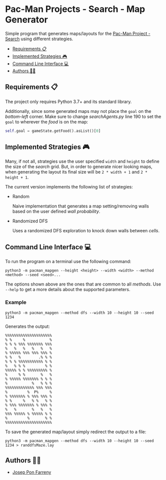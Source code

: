 Pac-Man Projects - Search - Map Generator
=========================================

Simple program that generates maps/layouts for the
[Pac-Man Project - Search][pacman-project-search]
using different strategies.

 * [Requirements 📋](#Requirements-)
 * [Implemented Strategies 🎮](#Implemented-Strategies-)
 * [Command Line Interface 💻](#Command-Line-Interface-)
 * [Authors 👨‍🎨](#Authors-)

## Requirements 📋

The project only requires Python 3.7+ and its standard library.

Additionally, since some generated maps may not place the `goal`
on the *bottom*-*left* corner. Make sure to change *searchAgents.py*
line 190 to set the `goal` to wherever the *food* is on the map:

```python
self.goal = gameState.getFood().asList()[0]
```

## Implemented Strategies 🎮

Many, if not all, strategies use the user specified `width` and
`height` to define the size of the *search* grid. But, in order
to generate nicer looking maps, when generating the layout its
final size will be `2 * width + 1` and `2 * height + 1`.

The current version implements the following list of strategies:

 * Random

   Naive implementation that generates a map setting/removing walls
   based on the user defined *wall probability*.

 * Randomized DFS

   Uses a randomized DFS exploration to knock down walls
   between *cells*.

## Command Line Interface 💻

To run the program on a terminal use the following command:

```console
python3 -m pacman_mapgen --height <height> --width <width> --method <method> --seed <seed>...
```

The options shown above are the ones that are common to all *methods*. Use
`--help` to get a more details about the supported parameters.

### Example

```
python3 -m pacman_mapgen --method dfs --width 10 --height 10 --seed 1234
```

Generates the output:

```
%%%%%%%%%%%%%%%%%%%%%
% %     %           %
% % % %%% %%%%%%% %%%
%   %   %   %   %   %
% %%%%% %%% %%% %%% %
% %   %        .% % %
% % % %%%%%%%%%%% % %
%   % % %         % %
%%%%% % % %%%%%%%%% %
%     % %       %   %
% %%%%% %%%%%%% % % %
%           %   % % %
%%%%%%%%%%%%% %%% %%%
%         %  P%     %
% %%%%%%% % %%% %%% %
% %     %   % %   % %
% %%% %%%%%%% % %%% %
%   %       %   %   %
%%% %%%%% % %%%%% % %
%         %       % %
%%%%%%%%%%%%%%%%%%%%%
```
To save the generated map/layout simply redirect the output to a file:

```
python3 -m pacman_mapgen --method dfs --width 10 --height 10 --seed 1234 > randdfsMaze.lay
```


## Authors 👨‍🎨

 * [Josep Pon Farreny](https://github.com/jponf)

[pacman-project-search]: https://inst.eecs.berkeley.edu/~cs188/sp22/project1/